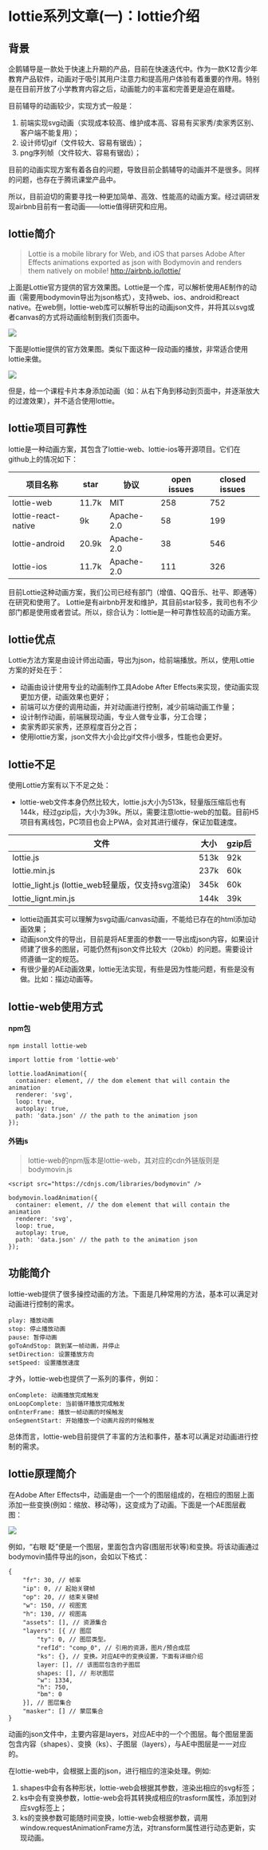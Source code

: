 # lottie系列文章(一)：lottie介绍

## 背景
企鹅辅导是一款处于快速上升期的产品，目前在快速迭代中。作为一款K12青少年教育产品软件，动画对于吸引其用户注意力和提高用户体验有着重要的作用。特别是在目前开放了小学教育内容之后，动画能力的丰富和完善更是迫在眉睫。

目前辅导的动画较少，实现方式一般是：
1. 前端实现svg动画（实现成本较高、维护成本高、容易有买家秀/卖家秀区别、客户端不能复用）；
2. 设计师切gif（文件较大、容易有锯齿）；
3. png序列帧（文件较大、容易有锯齿）；

目前的动画实现方案有着各自的问题，导致目前企鹅辅导的动画并不是很多。同样的问题，也存在于腾讯课堂产品中。

所以，目前迫切的需要寻找一种更加简单、高效、性能高的动画方案。经过调研发现airbnb目前有一套动画——lottie值得研究和应用。

## lottie简介
> Lottie is a mobile library for Web, and iOS that parses Adobe After Effects animations exported as json with Bodymovin and renders them natively on mobile! http://airbnb.io/lottie/

上面是Lottie官方提供的官方效果图。Lottie是一个库，可以解析使用AE制作的动画（需要用bodymovin导出为json格式），支持web、ios、android和react native。在web侧，lottie-web库可以解析导出的动画json文件，并将其以svg或者canvas的方式将动画绘制到我们页面中。

![](/assets/lottie_sum.png)

下面是lottie提供的官方效果图。类似下面这种一段动画的播放，非常适合使用lottie来做。

![](/assets/lottie-demo.gif)

但是，给一个课程卡片本身添加动画（如：从右下角到移动到页面中，并逐渐放大的过渡效果），并不适合使用lottie。


## lottie项目可靠性

lottie是一种动画方案，其包含了lottie-web、lottie-ios等开源项目。它们在github上的情况如下：

项目名称|star|协议|open issues|closed issues|
--|--|--|--|--
lottie-web|11.7k|MIT|258 | 752
lottie-react-native|9k|Apache-2.0|58|199
lottie-android|20.9k|Apache-2.0|38|546
lottie-ios|11.7k|Apache-2.0|111|326

目前Lottie这种动画方案，我们公司已经有部门（增值、QQ音乐、社平、即通等）在研究和使用了。
Lottie是有airbnb开发和维护，其目前star较多，我司也有不少部门都是使用或者尝试。所以，综合认为：lottie是一种可靠性较高的动画方案。


## lottie优点
Lottie方法方案是由设计师出动画，导出为json，给前端播放。所以，使用Lottie方案的好处在于：
* 动画由设计使用专业的动画制作工具Adobe After Effects来实现，使动画实现更加方便，动画效果也更好；
* 前端可以方便的调用动画，并对动画进行控制，减少前端动画工作量；
* 设计制作动画，前端展现动画，专业人做专业事，分工合理；
* 卖家秀即买家秀，还原程度百分之百；
* 使用lottie方案，json文件大小会比gif文件小很多，性能也会更好。

## lottie不足
使用Lottie方案有以下不足之处：
* lottie-web文件本身仍然比较大，lottie.js大小为513k，轻量版压缩后也有144k，经过gzip后，大小为39k。所以，需要注意lottie-web的加载。目前H5项目有离线包，PC项目也会上PWA，会对其进行缓存，保证加载速度。

文件|大小|gzip后
--|--|--
lottie.js|513k| 92k
lottie.min.js|237k| 60k
lottie_light.js (lottie_web轻量版，仅支持svg渲染)|345k| 60k
lottie_lignt.min.js|144k| 39k

* lottie动画其实可以理解为svg动画/canvas动画，不能给已存在的html添加动画效果；
* 动画json文件的导出，目前是将AE里面的参数一一导出成json内容，如果设计师建了很多的图层，可能仍然有json文件比较大（20kb）的问题。需要设计师遵循一定的规范。
* 有很少量的AE动画效果，lottie无法实现，有些是因为性能问题，有些是没有做。比如：描边动画等。

## lottie-web使用方式

#### npm包
`npm install lottie-web`
```
import lottie from 'lottie-web'

lottie.loadAnimation({
  container: element, // the dom element that will contain the animation
  renderer: 'svg',
  loop: true,
  autoplay: true,
  path: 'data.json' // the path to the animation json
});
```

#### 外链js
> lottie-web的npm版本是lottie-web，其对应的cdn外链版则是bodymovin.js

`<script src="https://cdnjs.com/libraries/bodymovin" />`
```
bodymovin.loadAnimation({
  container: element, // the dom element that will contain the animation
  renderer: 'svg',
  loop: true,
  autoplay: true,
  path: 'data.json' // the path to the animation json
});
```

## 功能简介
lottie-web提供了很多操控动画的方法。下面是几种常用的方法，基本可以满足对动画进行控制的需求。
```
play: 播放动画
stop: 停止播放动画
pause: 暂停动画
goToAndStop: 跳到某一帧动画，并停止
setDirection: 设置播放方向
setSpeed: 设置播放速度
```

才外，lottie-web也提供了一系列的事件，例如：
```
onComplete: 动画播放完成触发
onLoopComplete: 当前循环播放完成触发
onEnterFrame: 播放一帧动画的时候触发
onSegmentStart: 开始播放一个动画片段的时候触发
```

总体而言，lottie-web目前提供了丰富的方法和事件，基本可以满足对动画进行控制的需求。

## lottie原理简介

在Adobe After Effects中，动画是由一个一个的图层组成的，在相应的图层上面添加一些变换(例如：缩放、移动等)，这变成为了动画。下面是一个AE图层截图：

![](/assets/ae.png)

例如，“右眼 眨”便是一个图层，里面包含内容(图层形状等)和变换。将该动画通过bodymovin插件导出的json，会如以下格式：

```
{
    "fr": 30, // 帧率
    "ip": 0, // 起始关键帧
    "op": 20, // 结束关键帧
    "w": 150, // 视图宽
    "h": 130, // 视图高
    "assets": [], // 资源集合 
    "layers": [{ // 图层
        "ty": 0, // 图层类型。
        "refId": "comp_0", // 引用的资源，图片/预合成层
        "ks": {}, // 变换。对应AE中的变换设置，下面有详细介绍
        layer: [], // 该图层包含的子图层
        shapes: [], // 形状图层
        "w": 1334,
        "h": 750,
        "bm": 0
    }], // 图层集合
    "masker": [] // 蒙层集合
}
```

动画的json文件中，主要内容是layers，对应AE中的一个个图层。每个图层里面包含内容（shapes）、变换（ks）、子图层（layers），与AE中图层是一一对应的。

在lottie-web中，会根据上面的json，进行相应的渲染处理。例如: 
1. shapes中会有各种形状，lottie-web会根据其参数，渲染出相应的svg标签；
2. ks中会有变换参数，lottie-web会将其转换成相应的trasform属性，添加到对应svg标签上；
3. ks的变换参数可能随时间变换，lottie-web会根据参数，调用window.requestAnimationFrame方法，对transform属性进行动态更新，实现动画。